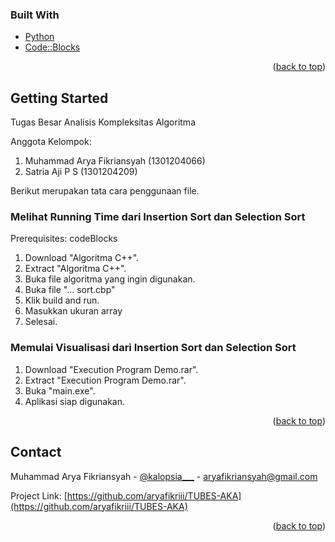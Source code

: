 <div id="top"></div>
<!--
*** Thanks for checking out the Best-README-Template. If you have a suggestion
*** that would make this better, please fork the repo and create a pull request
*** or simply open an issue with the tag "enhancement".
*** Don't forget to give the project a star!
*** Thanks again! Now go create something AMAZING! :D
-->


<!-- ABOUT THE PROJECT -->

### Built With

* [Python](https://www.python.org)
* [Code::Blocks](https://www.codeblocks.org/)

<p align="right">(<a href="#top">back to top</a>)</p>

<!-- GETTING STARTED -->
## Getting Started
Tugas Besar Analisis Kompleksitas Algoritma

Anggota Kelompok:
1. Muhammad Arya Fikriansyah (1301204066)
2. Satria Aji P S (1301204209)

Berikut merupakan tata cara penggunaan file.

### Melihat Running Time dari Insertion Sort dan Selection Sort
Prerequisites: codeBlocks

1. Download "Algoritma C++".
2. Extract "Algoritma C++".
3. Buka file algoritma yang ingin digunakan.
4. Buka file "... sort.cbp"
5. Klik build and run.
6. Masukkan ukuran array
7. Selesai.


### Memulai Visualisasi dari Insertion Sort dan Selection Sort

1. Download "Execution Program Demo.rar".
2. Extract "Execution Program Demo.rar".
3. Buka "main.exe".
4. Aplikasi siap digunakan.

<p align="right">(<a href="#top">back to top</a>)</p>

<!-- CONTACT -->
## Contact

Muhammad Arya Fikriansyah - [@kalopsia___](https://twitter.com/kaIopsia___) - aryafikriansyah@gmail.com

Project Link: [https://github.com/aryafikriii/TUBES-AKA](https://github.com/aryafikriii/TUBES-AKA)

<p align="right">(<a href="#top">back to top</a>)</p>
